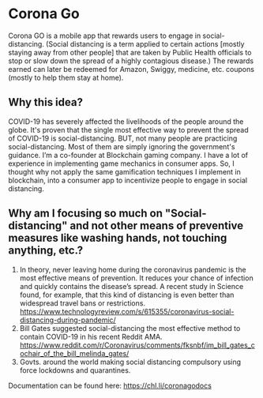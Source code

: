 # Corona Go
Corona GO is a mobile app that rewards users to engage in social-distancing. 
(Social distancing is a term applied to certain actions [mostly staying away from other people] that are taken by Public Health officials to stop or slow down the spread of a highly contagious disease.)
The rewards earned can later be redeemed for Amazon, Swiggy, medicine, etc. coupons (mostly to help them stay at home).

## Why this idea?

COVID-19 has severely affected the livelihoods of the people around the globe. 
It's proven that the single most effective way to prevent the spread of COVID-19 is social-distancing. BUT, not many people are practicing social-distancing. Most of them are simply ignoring the government's guidance. I’m a co-founder at Blockchain gaming company. I have a lot of experience in implementing game mechanics in consumer apps. So, I thought why not apply the same gamification techniques I implement in blockchain, into a consumer app to incentivize people to engage in social distancing.

## Why am I focusing so much on "Social-distancing" and not other means of preventive measures like washing hands, not touching anything, etc.?

1. In theory, never leaving home during the coronavirus pandemic is the most effective means of prevention. It reduces your chance of infection and quickly contains the disease’s spread. A recent study in Science found, for example, that this kind of distancing is even better than widespread travel bans or restrictions. 
https://www.technologyreview.com/s/615355/coronavirus-social-distancing-during-pandemic/
2. Bill Gates suggested social-distancing the most effective method to contain COVID-19 in his recent Reddit AMA. 
https://www.reddit.com/r/Coronavirus/comments/fksnbf/im_bill_gates_cochair_of_the_bill_melinda_gates/
3. Govts. around the world making social distancing compulsory using force lockdowns and quarantines.


Documentation can be found here: https://chl.li/coronagodocs
